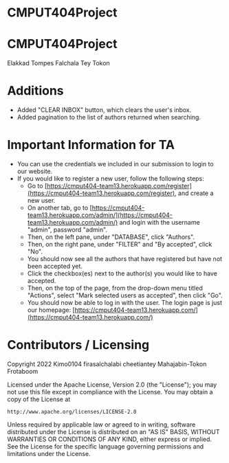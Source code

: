 # CMPUT404Project

CMPUT404Project
=============================

Elakkad
Tompes
Falchala
Tey
Tokon

Additions
==================================
* Added "CLEAR INBOX" button, which clears the user's inbox.
* Added pagination to the list of authors returned when searching.

Important Information for TA
=================================
+ You can use the credentials we included in our submission to login to our website.
+ If you would like to register a new user, follow the following steps:
  * Go to [https://cmput404-team13.herokuapp.com/register](https://cmput404-team13.herokuapp.com/register), and create a new user.
  * On another tab, go to [https://cmput404-team13.herokuapp.com/admin/](https://cmput404-team13.herokuapp.com/admin/) and login with the username "admin", password "admin".
  * Then, on the left pane, under "DATABASE", click "Authors".
  * Then, on the right pane, under "FILTER" and "By accepted", click "No".
  * You should now see all the authors that have registered but have not been accepted yet.
  * Click the checkbox(es) next to the author(s) you would like to have accepted.
  * Then, on the top of the page, from the drop-down menu titled "Actions", select "Mark selected users as accepted", then click "Go".
  * You should now be able to log in with the user. The login page is just our homepage: [https://cmput404-team13.herokuapp.com/](https://cmput404-team13.herokuapp.com/)


Contributors / Licensing
========================

Copyright 2022 Kimo0104 firasalchalabi cheetiantey Mahajabin-Tokon Frotaboom

Licensed under the Apache License, Version 2.0 (the "License");
you may not use this file except in compliance with the License.
You may obtain a copy of the License at

    http://www.apache.org/licenses/LICENSE-2.0

Unless required by applicable law or agreed to in writing, software
distributed under the License is distributed on an "AS IS" BASIS,
WITHOUT WARRANTIES OR CONDITIONS OF ANY KIND, either express or implied.
See the License for the specific language governing permissions and
limitations under the License.
